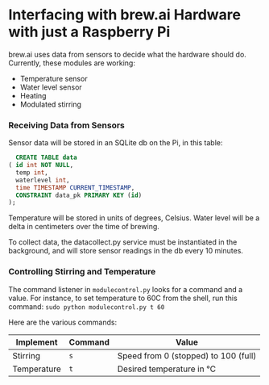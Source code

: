 # Interfacing with brew.ai Hardware with just a Raspberry Pi

brew.ai uses data from sensors to decide what the hardware should do. Currently, these
modules are working:

  - Temperature sensor
  - Water level sensor
  - Heating
  - Modulated stirring

### Receiving Data from Sensors
Sensor data will be stored in an SQLite db on the Pi, in this table:
```SQL
  CREATE TABLE data
( id int NOT NULL,
  temp int,
  waterlevel int,
  time TIMESTAMP CURRENT_TIMESTAMP,
  CONSTRAINT data_pk PRIMARY KEY (id)
);
```
Temperature will be stored in units of degrees, Celsius. Water level will be a delta in centimeters
over the time of brewing.

To collect data, the datacollect.py service must be instantiated in the background, and will store sensor
readings in the db every 10 minutes.

### Controlling Stirring and Temperature
The command listener in `modulecontrol.py` looks for a command and a value.
For instance, to set temperature to 60C from the shell, run this command:
`sudo python modulecontrol.py t 60 `

Here are the various commands:

| Implement     | Command  | Value                                  |
| ------------- | -------- | -------------------------------------- |
| Stirring      | `s`      | Speed from 0 (stopped) to 100 (full)   |
| Temperature   | `t`      | Desired temperature in °C              |
